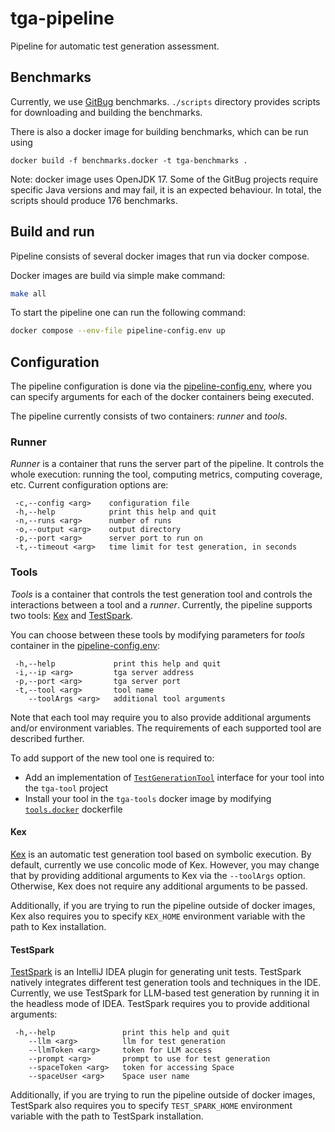 # tga-pipeline

Pipeline for automatic test generation assessment.

## Benchmarks

Currently, we use [GitBug](https://github.com/gitbugactions/gitbug-java) benchmarks.
`./scripts` directory provides scripts for downloading and building the benchmarks.

There is also a docker image for building benchmarks, which can be run using
```shell
docker build -f benchmarks.docker -t tga-benchmarks . 
```

Note: docker image uses OpenJDK 17. Some of the GitBug projects require specific Java
versions and may fail, it is an expected behaviour. In total, the scripts should produce
176 benchmarks.

## Build and run

Pipeline consists of several docker images that run via docker compose. 

Docker images are build via simple make command:
```bash
make all
```

To start the pipeline one can run the following command:

```bash
docker compose --env-file pipeline-config.env up
```

## Configuration

The pipeline configuration is done via the [pipeline-config.env](pipeline-config.env), where
you can specify arguments for each of the docker containers being executed.

The pipeline currently consists of two containers: *runner* and *tools*.

### Runner 
*Runner* is a container that runs the server part of the pipeline.
It controls 
the whole execution: running the tool, computing metrics, computing coverage, etc.
Current configuration options are:
```
 -c,--config <arg>    configuration file
 -h,--help            print this help and quit
 -n,--runs <arg>      number of runs
 -o,--output <arg>    output directory
 -p,--port <arg>      server port to run on
 -t,--timeout <arg>   time limit for test generation, in seconds
 ```

### Tools
*Tools* is a container that controls the test generation tool and controls the interactions
between a tool and a *runner*.
Currently, the pipeline supports two tools: [Kex](https://github.com/vorpal-research/kex)
and [TestSpark](https://github.com/JetBrains-Research/TestSpark).

You can choose between these tools by modifying parameters for *tools* container in the [pipeline-config.env](pipeline-config.env):
```
 -h,--help             print this help and quit
 -i,--ip <arg>         tga server address
 -p,--port <arg>       tga server port
 -t,--tool <arg>       tool name
    --toolArgs <arg>   additional tool arguments
```

Note that each tool may require you to also provide additional arguments and/or environment variables. The requirements of
each supported tool are described further.

To add support of the new tool one is required to:
* Add an implementation of [`TestGenerationTool`](tga-core/src/main/kotlin/org/plan/research/tga/core/tool/TestGenerationTool.kt) interface
for your tool into the `tga-tool` project
* Install your tool in the `tga-tools` docker image by modifying [`tools.docker`](dockerfiles/tools.docker) dockerfile

#### Kex

[Kex](https://github.com/vorpal-research/kex) is an automatic test generation tool based on symbolic execution.
By default, currently we use concolic mode of Kex.
However, you may change that by providing additional arguments to Kex via the `--toolArgs` option. 
Otherwise, Kex does not require any additional arguments to be passed.

Additionally, if you are trying to run the pipeline outside of docker images, Kex also requires you
to specify `KEX_HOME` environment variable with the path to Kex installation.

#### TestSpark

[TestSpark](https://github.com/JetBrains-Research/TestSpark) is an IntelliJ IDEA plugin for generating unit tests.
TestSpark natively integrates different test generation tools and techniques in the IDE.
Currently, we use TestSpark for LLM-based test generation by running it in the headless mode of IDEA.
TestSpark requires you to provide additional arguments:
```
 -h,--help               print this help and quit
    --llm <arg>          llm for test generation
    --llmToken <arg>     token for LLM access
    --prompt <arg>       prompt to use for test generation
    --spaceToken <arg>   token for accessing Space
    --spaceUser <arg>    Space user name
```

Additionally, if you are trying to run the pipeline outside of docker images, TestSpark also requires you
to specify `TEST_SPARK_HOME` environment variable with the path to TestSpark installation.
